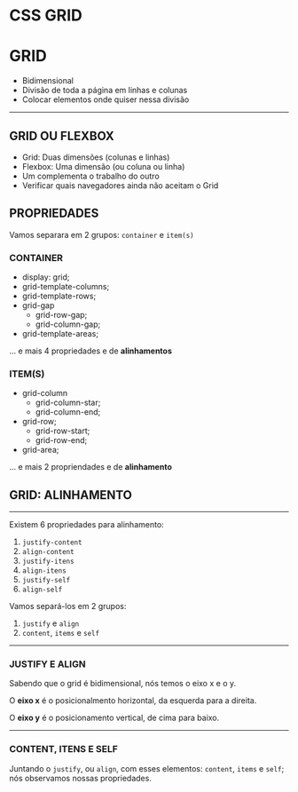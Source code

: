 # CSS GRID

# GRID

- Bidimensional
- Divisão de toda a página em linhas e colunas
- Colocar elementos onde quiser nessa divisão

---

## GRID OU FLEXBOX

- Grid: Duas dimensões (colunas e linhas)
- Flexbox: Uma dimensão (ou coluna ou linha)
- Um complementa o trabalho do outro
- Verificar quais navegadores ainda não aceitam o Grid

## PROPRIEDADES

Vamos separara em 2 grupos:
`container` e `item(s)`

### CONTAINER

- display: grid;
- grid-template-columns;
- grid-template-rows;
- grid-gap
    - grid-row-gap;
    - grid-column-gap;
- grid-template-areas;

... e mais 4 propriedades e de **alinhamentos**

### ITEM(S)

- grid-column
    - grid-column-star;
    - grid-column-end;
- grid-row;
    - grid-row-start;
    - grid-row-end;
- grid-area;

... e mais 2 propriendades e de **alinhamento**

## GRID: ALINHAMENTO
---

Existem 6 propriedades para alinhamento:
1. `justify-content`
2. `align-content`
3. `justify-itens`
4. `align-itens`
5. `justify-self`
6. `align-self`

Vamos separá-los em 2 grupos:
1. `justify` e `align`
2. `content`, `items` e `self`

---

### JUSTIFY E ALIGN

Sabendo que o grid é bidimensional, nós temos o eixo x e o y.

O **eixo x** é o posicionalmento horizontal, da esquerda para a direita.

O **eixo y** é o posicionamento vertical, de cima para baixo.

---

### CONTENT, ITENS E SELF

Juntando o `justify`, ou `align`, com esses elementos: `content`, `items` e `self`; nós observamos nossas propriedades.

